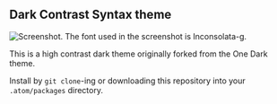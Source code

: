 ## Dark Contrast Syntax theme

![Screenshot. The font used in the screenshot is [Inconsolata-g](http://www.fantascienza.net/leonardo/ar/inconsolatag/inconsolata-g_font.zip).](https://cloud.githubusercontent.com/assets/839577/20062956/cec32efc-a505-11e6-9187-c85da1d7c8bb.png)

This is a high contrast dark theme originally forked from the One Dark theme. 

Install by `git clone`-ing or downloading this repository into your `.atom/packages` directory.


